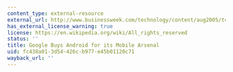 ```yaml
---
content_type: external-resource
external_url: http://www.businessweek.com/technology/content/aug2005/tc20050817_0949_tc024.htm
has_external_license_warning: true
license: https://en.wikipedia.org/wiki/All_rights_reserved
status: ''
title: Google Buys Android for its Mobile Arsenal
uid: fc438a01-3d54-426c-b977-e45b01120c71
wayback_url: ''
---
```

